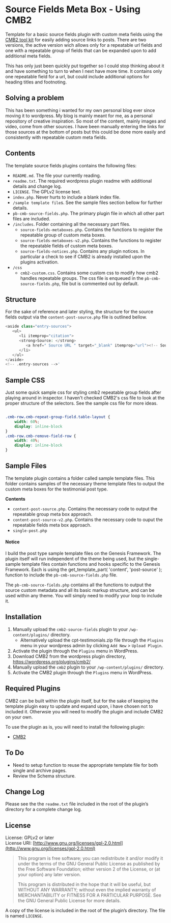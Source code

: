 # Source Fields Meta Box - Using CMB2

Template for a basic source fields plugin with custom meta fields using the [CMB2 tool kit](https://github.com/WebDevStudios/cmb2) for easily adding source links to posts. There are two versions, the active version wich allows only for a repeatable url fields and one with a repeatable group of fields that can be expanded upon to add additional meta fields.

This has only just been quickly put together so I could stop thinking about it and have something to turn to when I next have more time. It contains only one repeatable field for a url, but could include additional options for heading titles and footnoting.

## Solving a problem
This has been something i wanted for my own personal blog ever since moving it to wordpress. My blog is mainly meant for me, as a personal repository of creative inspiration. So most of the content, mainly images and video, come from other sources. I have been manually entering the links for those sources at the bottom of posts but this could be done more easily and consistently with repeatable custom meta fields.

## Contents

The template source fields plugins contains the following files:

- ```README.md```. The file your currently reading.
- ```readme.txt```. The required wordpress plugin readme with additional details and change log.
- ```LICENSE```. The GPLv2 license text.
- ```index.php```. Never hurts to include a blank index file.
- ```/sample template file```s. See the sample files section bellow for further details.
- ```pb-cmb-source-fields.php```. The primary plugin file in which all other part files are included.
- ```/includes```. Folder containing all the necessary part files.
   - ```source-fields-metaboxes.php```. Contains the functions to register the repeatable group of custom meta boxes.
   - ```source-fields-metaboxes-v2.php```. Contains the functions to register the repeatable fields of custom meta boxes.
   - ```source-fields-notices.php```. Contains any plugin notices. In particular a check to see if CMB2 is already installed upon the plugins activation.
- ```/css```
	- ```cmb2-custom.css```. Contains some custom css to modify how cmb2 handles repeatable groups. The css file is enqueued in the ```pb-cmb-source-fields.php```, file but is commented out by default.

## Structure

For the sake of reference and later styling, the structure for the source fields output via the ```content-post-source.php``` file is outlined bellow.

```php
<aside class="entry-sources">
   <ul>
      <li itemprop="citation">
      <strong>Source: </strong>
         <a href=" Source URL " target="_blank" itemprop="url"><!-- Source URL --></a>
      </li>
   </ul>
</aside>
<!-- .entry-sources -->'

```

## Sample CSS

Just some quick sample css for styling cmb2 repeatable group fields after playing around in inspector. I haven't checked CMB2's css file to look at the proper structure of the selectors. See the sample css file for more ideas.

```css

.cmb-row.cmb-repeat-group-field.table-layout {
    width: 60%;
    display: inline-block
}
.cmb-row.cmb-remove-field-row {
    width: 40%;
    display: inline-block
}

```

## Sample Files

The template plugin contains a folder called sample template files. This folder contains samples of the necessary theme template files to output the custom meta boxes for the testimonial post type.

**Contents**

- ```content-post-source.php```. Contains the necessary code to output the repeatable group meta box approach.
- ```content-post-source-v2.php```. Contains the necessary code to ouput the repeatable fields meta box approach.
- ```single-post.php```

#### Notice

I build the post type sample template files on the Genesis Framework. The plugin itself will run independent of the theme being used, but the single- sample template files contain functions and hooks specific to the Genesis Framework. Each is using the get_template_part( 'content', 'post-source' ); function to include the ```pb-cmb-source-fields.php``` file.

The ```pb-cmb-source-fields.php``` contains all the functions to output the source custom metadata and all its basic markup structure, and can be used within any theme. You will simply need to modify your loop to include it.

## Installation

1. Manually upload the ```cmb2-source-fields``` plugin to your ```/wp-content/plugins/``` directory.
   - Alternatively upload the cpt-testimonials.zip file through the ```Plugins``` menu in your wordpress admin by clicking ```Add New``` > ```Upload Plugin```.
2. Activate the plugin through the ```Plugins``` menu in WordPress.
3. Download CMB2 from the wordpress plugin directory, https://wordpress.org/plugins/cmb2/
4. Manually upload the ```cmb2``` plugin to your ```/wp-content/plugins/``` directory.
5. Activate the CMB2 plugin through the ```Plugins``` menu in WordPress.

## Required Plugins
CMB2 can be built within the plugin itself, but for the sake of keeping the template plugin easy to update and expand upon, i have chosen not to included it. Otherwsie you will need to modify the plugin and include CMB2 on your own.

To use the plugin as is, you will need to install the following plugin:

- [CMB2](https://github.com/WebDevStudios/CMB2)

## To Do

- Need to setup function to reuse the appropriate template file for both single and archive pages.
- Review the Schema structure.

## Change Log
Please see the the ```readme.txt``` file included in the root of the plugin’s directory for a complete change log.

## License
License: GPLv2 or later  
License URI: [http://www.gnu.org/licenses/gpl-2.0.html](http://www.gnu.org/licenses/gpl-2.0.html)

> This program is free software; you can redistribute it and/or modify
it under the terms of the GNU General Public License as published by
the Free Software Foundation; either version 2 of the License, or
(at your option) any later version.
>
> This program is distributed in the hope that it will be useful,
but WITHOUT ANY WARRANTY; without even the implied warranty of
MERCHANTABILITY or FITNESS FOR A PARTICULAR PURPOSE.  See the
GNU General Public License for more details.

A copy of the license is included in the root of the plugin’s directory. The file is named ```LICENSE```.
